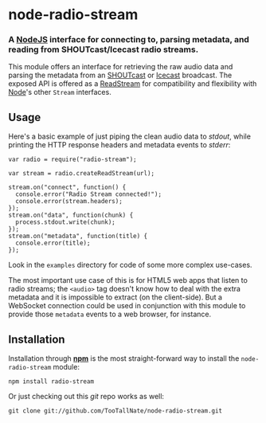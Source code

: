 node-radio-stream
=================
### A [NodeJS][] interface for connecting to, parsing metadata, and reading from SHOUTcast/Icecast radio streams.

This module offers an interface for retrieving the raw audio data and
parsing the metadata from an [SHOUTcast][] or [Icecast][] broadcast. The
exposed API is offered as a [ReadStream](http://nodejs.org/api.html#readable-stream-22)
for compatibility and flexibility with [Node][NodeJS]'s other `Stream` interfaces.


Usage
-----

Here's a basic example of just piping the clean audio data to _stdout_,
while printing the HTTP response headers and metadata events to _stderr_:

    var radio = require("radio-stream");

    var stream = radio.createReadStream(url);

    stream.on("connect", function() {
      console.error("Radio Stream connected!");
      console.error(stream.headers);
    });
    stream.on("data", function(chunk) {
      process.stdout.write(chunk);
    });
    stream.on("metadata", function(title) {
      console.error(title);
    });

Look in the `examples` directory for code of some more complex use-cases.

The most important use case of this is for HTML5 web apps that listen to
radio streams; the `<audio>` tag doesn't know how to deal with the extra
metadata and it is impossible to extract (on the client-side). But a
WebSocket connection could be used in conjunction with this module to provide
those `metadata` events to a web browser, for instance.


Installation
------------

Installation through [__npm__](http://github.com/isaacs/npm) is the most
straight-forward way to install the `node-radio-stream` module:

    npm install radio-stream

Or just checking out this _git_ repo works as well:

    git clone git://github.com/TooTallNate/node-radio-stream.git


[NodeJS]: http://nodejs.org
[SHOUTcast]: http://www.shoutcast.com/
[Icecast]: http://icecast.org/
